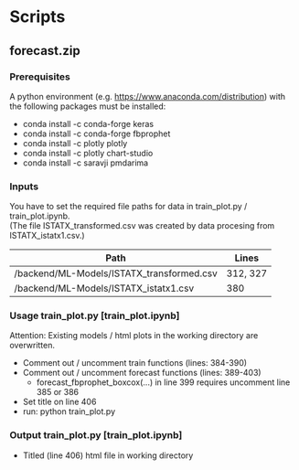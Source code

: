 # Scripts

## forecast.zip

### Prerequisites 
A python environment (e.g. https://www.anaconda.com/distribution) with the following packages must be installed:
- conda install -c conda-forge keras
- conda install -c conda-forge fbprophet
- conda install -c plotly plotly
- conda install -c plotly chart-studio
- conda install -c saravji pmdarima

### Inputs
You have to set the required file paths for data in train_plot.py / train_plot.ipynb.<br />
(The file ISTATX_transformed.csv was created by data procesing from ISTATX_istatx1.csv.)

| Path  | Lines |
| ------------- | ------------- |
| /backend/ML-Models/ISTATX_transformed.csv  |  312, 327 |
| /backend/ML-Models/ISTATX_istatx1.csv  | 380  |


### Usage train_plot.py [train_plot.ipynb]
Attention: Existing models / html plots in the working directory are overwritten.
- Comment out / uncomment train functions (lines: 384-390)
- Comment out / uncomment forecast functions (lines: 389-403)
    - forecast_fbprophet_boxcox(...) in line 399 requires uncomment line 385 or 386
- Set title on line 406
- run: python train_plot.py

### Output train_plot.py [train_plot.ipynb]
- Titled (line 406) html file in working directory
